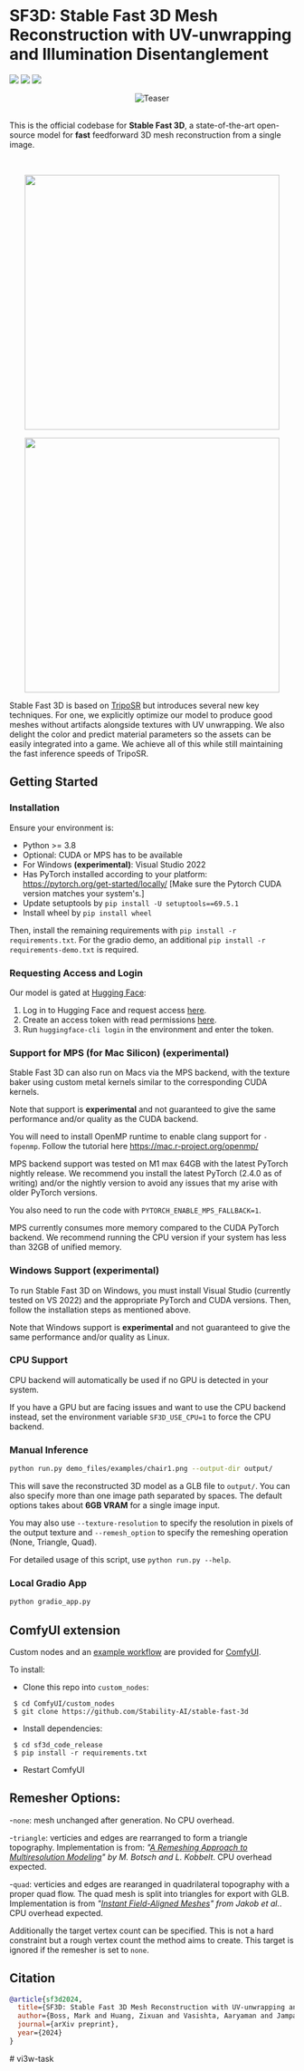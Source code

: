 # SF3D: Stable Fast 3D Mesh Reconstruction with UV-unwrapping and Illumination Disentanglement

<a href="https://arxiv.org/abs/2408.00653"><img src="https://img.shields.io/badge/Arxiv-2408.00653-B31B1B.svg"></a> <a href="https://huggingface.co/stabilityai/stable-fast-3d"><img src="https://img.shields.io/badge/%F0%9F%A4%97%20Model_Card-Huggingface-orange"></a> <a href="https://huggingface.co/spaces/stabilityai/stable-fast-3d"><img src="https://img.shields.io/badge/%F0%9F%A4%97%20Gradio%20Demo-Huggingface-orange"></a>

<div align="center">
  <img src="demo_files/teaser.gif" alt="Teaser">
</div>

<br>

This is the official codebase for **Stable Fast 3D**, a state-of-the-art open-source model for **fast** feedforward 3D mesh reconstruction from a single image.

<br>

<p align="center">
    <img width="450" src="demo_files/comp.gif"/>
</p>

<p align="center">
    <img width="450" src="demo_files/scatterplot.jpg"/>
</p>

Stable Fast 3D is based on [TripoSR](https://github.com/VAST-AI-Research/TripoSR) but introduces several new key techniques. For one, we explicitly optimize our model to produce good meshes without artifacts alongside textures with UV unwrapping. We also delight the color and predict material parameters so the assets can be easily integrated into a game. We achieve all of this while still maintaining the fast inference speeds of TripoSR.

## Getting Started

### Installation

Ensure your environment is:
- Python >= 3.8
- Optional: CUDA or MPS has to be available
- For Windows **(experimental)**: Visual Studio 2022
- Has PyTorch installed according to your platform: https://pytorch.org/get-started/locally/ [Make sure the Pytorch CUDA version matches your system's.]
- Update setuptools by `pip install -U setuptools==69.5.1`
- Install wheel by `pip install wheel`

Then, install the remaining requirements with `pip install -r requirements.txt`.
For the gradio demo, an additional `pip install -r requirements-demo.txt` is required.

### Requesting Access and Login

Our model is gated at [Hugging Face](https://huggingface.co):

1. Log in to Hugging Face and request access [here](https://huggingface.co/stabilityai/stable-fast-3d).
2. Create an access token with read permissions [here](https://huggingface.co/settings/tokens).
3. Run `huggingface-cli login` in the environment and enter the token.

### Support for MPS (for Mac Silicon) **(experimental)**

Stable Fast 3D can also run on Macs via the MPS backend, with the texture baker using custom metal kernels similar to the corresponding CUDA kernels.

Note that support is **experimental** and not guaranteed to give the same performance and/or quality as the CUDA backend.

You will need to install OpenMP runtime to enable clang support for `-fopenmp`. Follow the tutorial here https://mac.r-project.org/openmp/ 

MPS backend support was tested on M1 max 64GB with the latest PyTorch nightly release. We recommend you install the latest PyTorch (2.4.0 as of writing) and/or the nightly version to avoid any issues that my arise with older PyTorch versions.

You also need to run the code with `PYTORCH_ENABLE_MPS_FALLBACK=1`.

MPS currently consumes more memory compared to the CUDA PyTorch backend. We recommend running the CPU version if your system has less than 32GB of unified memory.

### Windows Support **(experimental)**

To run Stable Fast 3D on Windows, you must install Visual Studio (currently tested on VS 2022) and the appropriate PyTorch and CUDA versions.
Then, follow the installation steps as mentioned above.

Note that Windows support is **experimental** and not guaranteed to give the same performance and/or quality as Linux.

### CPU Support

CPU backend will automatically be used if no GPU is detected in your system.

If you have a GPU but are facing issues and want to use the CPU backend instead, set the environment variable `SF3D_USE_CPU=1` to force the CPU backend.

### Manual Inference

```sh
python run.py demo_files/examples/chair1.png --output-dir output/
```
This will save the reconstructed 3D model as a GLB file to `output/`. You can also specify more than one image path separated by spaces. The default options takes about **6GB VRAM** for a single image input.

You may also use `--texture-resolution` to specify the resolution in pixels of the output texture and `--remesh_option` to specify the remeshing operation (None, Triangle, Quad).

For detailed usage of this script, use `python run.py --help`.

### Local Gradio App

```sh
python gradio_app.py
```


## ComfyUI extension

Custom nodes and an [example workflow](./demo_files/workflows/sf3d_example.json) are provided for [ComfyUI](https://github.com/comfyanonymous/ComfyUI).

To install:

* Clone this repo into ```custom_nodes```:
 ```shell
  $ cd ComfyUI/custom_nodes
  $ git clone https://github.com/Stability-AI/stable-fast-3d
 ```
* Install dependencies:
 ```shell
  $ cd sf3d_code_release
  $ pip install -r requirements.txt
 ```
* Restart ComfyUI

## Remesher Options:

  -`none`: mesh unchanged after generation. No CPU overhead.

  -`triangle`: verticies and edges are rearranged to form a triangle topography. Implementation is from: *"[A Remeshing Approach to Multiresolution Modeling](https://github.com/sgsellan/botsch-kobbelt-remesher-libigl)" by M. Botsch and L. Kobbelt*. CPU overhead expected.

  -`quad`: verticies and edges are rearanged in quadrilateral topography with a proper quad flow. The quad mesh is split into triangles for export with GLB. Implementation is from *"[Instant Field-Aligned Meshes](https://github.com/wjakob/instant-meshes)" from Jakob et al.*. CPU overhead expected.

Additionally the target vertex count can be specified. This is not a hard constraint but a rough vertex count the method aims to create. This target is ignored if the remesher is set to `none`.

## Citation
```BibTeX
@article{sf3d2024,
  title={SF3D: Stable Fast 3D Mesh Reconstruction with UV-unwrapping and Illumination Disentanglement},
  author={Boss, Mark and Huang, Zixuan and Vasishta, Aaryaman and Jampani, Varun},
  journal={arXiv preprint},
  year={2024}
}
```
#   v i 3 w - t a s k  
 